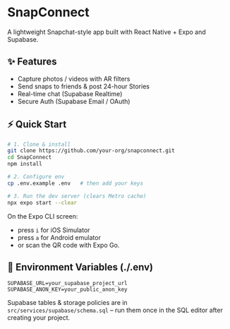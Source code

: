 # SnapConnect

A lightweight Snapchat-style app built with React Native + Expo and Supabase.

## ✨ Features
- Capture photos / videos with AR filters
- Send snaps to friends & post 24-hour Stories
- Real-time chat (Supabase Realtime)
- Secure Auth (Supabase Email / OAuth)

## ⚡ Quick Start
```bash
# 1. Clone & install
git clone https://github.com/your-org/snapconnect.git
cd SnapConnect
npm install

# 2. Configure env
cp .env.example .env   # then add your keys

# 3. Run the dev server (clears Metro cache)
npx expo start --clear
```
On the Expo CLI screen:
- press `i` for iOS Simulator
- press `a` for Android emulator
- or scan the QR code with Expo Go.

## 🔑 Environment Variables (./.env)
```env
SUPABASE_URL=your_supabase_project_url
SUPABASE_ANON_KEY=your_public_anon_key
```

Supabase tables & storage policies are in `src/services/supabase/schema.sql` – run them once in the SQL editor after creating your project. 